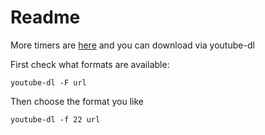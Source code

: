 # Readme

More timers are [here](https://www.youtube.com/channel/UC1VmoXRdzLgko2DQ3Y_AcEQ) and you can download via youtube-dl 

First check what formats are available: 

```
youtube-dl -F url
```

Then choose the format you like 

```
youtube-dl -f 22 url
```
